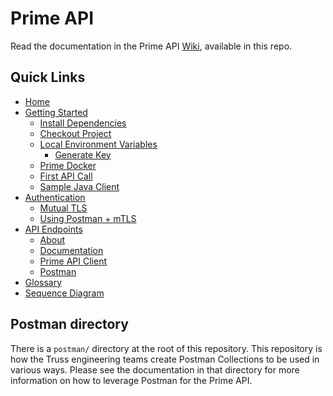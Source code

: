 # Prime API

Read the documentation in the Prime API [Wiki](https://github.com/transcom/prime_api_deliverable/wiki), available in this repo.

## Quick Links

* [Home](https://github.com/transcom/prime_api_deliverable/wiki)
* [Getting Started](https://github.com/transcom/prime_api_deliverable/wiki/Getting-Started)
  * [Install Dependencies](https://github.com/transcom/prime_api_deliverable/wiki/Getting-Started#install-dependencies)
  * [Checkout Project](https://github.com/transcom/prime_api_deliverable/wiki/Getting-Started#checkout-project)
  * [Local Environment Variables](https://github.com/transcom/prime_api_deliverable/wiki/Getting-Started#local-env-variables)
    * [Generate Key](https://github.com/transcom/prime_api_deliverable/wiki/Local-Env:-Generate-Key)
  * [Prime Docker](https://github.com/transcom/prime_api_deliverable/wiki/Getting-Started#run-prime-docker)
  * [First API Call](https://github.com/transcom/prime_api_deliverable/wiki/Getting-Started#run-prime-api-client)
  * [Sample Java Client](https://github.com/transcom/prime_api_deliverable/wiki/Sample-Java-Client)
* [Authentication](https://github.com/transcom/prime_api_deliverable/wiki/Authentication)
  * [Mutual TLS](https://github.com/transcom/prime_api_deliverable/wiki/Authentication#mutual-tls)
  * [Using Postman + mTLS](https://github.com/transcom/prime_api_deliverable/wiki/Authentication#set-up-postman-for-mutual-tls)
* [API Endpoints](https://github.com/transcom/prime_api_deliverable/wiki/API-Endpoints)
  * [About](https://github.com/transcom/prime_api_deliverable/wiki/API-Endpoints#about)
  * [Documentation](https://github.com/transcom/prime_api_deliverable/wiki/API-Endpoints#documentation-using-redoc)
  * [Prime API Client](https://github.com/transcom/prime_api_deliverable/wiki/Prime-API-Client)
  * [Postman](https://github.com/transcom/prime_api_deliverable/wiki/Using-Postman)
* [Glossary](https://github.com/transcom/prime_api_deliverable/wiki/Glossary)
* [Sequence Diagram](https://github.com/transcom/prime_api_deliverable/wiki/Sequence-Diagram)

## Postman directory

There is a `postman/` directory at the root of this repository. This repository
is how the Truss engineering teams create Postman Collections to be used in
various ways. Please see the documentation in that directory for more
information on how to leverage Postman for the Prime API.
